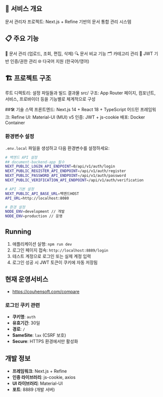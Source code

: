 ## 🎯 서비스 개요
문서 관리자 프로젝트: Next.js + Refine 기반의 문서 통합 관리 시스템

## 📋 주요 기능
📄 문서 관리 (업로드, 조회, 편집, 삭제)
🔍 문서 비교 기능
🗂️ 카테고리 관리
🔐 JWT 기반 인증/권한 관리
🌐 다국어 지원 (한국어/영어)

## 🏗️ 프로젝트 구조
루트 디렉토리: 설정 파일들과 빌드 결과물
src/ 구조: App Router 페이지, 컴포넌트, 서비스, 프로바이더 등을 기능별로 체계적으로 구성

##🛠️ 기술 스택
프론트엔드: Next.js 14 + React 18 + TypeScript
어드민 프레임워크: Refine
UI: Material-UI (MUI) v5
인증: JWT + js-cookie
배포: Docker Container

### 환경변수 설정
`.env.local` 파일을 생성하고 다음 환경변수를 설정하세요:

```bash
# 백엔드 API 설정
## document-backend-app 필수
NEXT_PUBLIC_LOGIN_API_ENDPOINT=0/api/v1/auth/login
NEXT_PUBLIC_REGISTER_API_ENDPOINT=/api/v1/auth/register
NEXT_PUBLIC_PASSWORD_API_ENDPOINT=/api/v1/auth/password
NEXT_PUBLIC_VERIFICATION_API_ENDPOINT=/api/v1/auth/verification

# API 기본 설정
NEXT_PUBLIC_API_BASE_URL=백엔드HOST
API_URL=http://localhost:8080

# 환경 설정
NODE_ENV=development // 개발
NODE_ENV=production // 운영
``` 

## Running
1. 애플리케이션 실행: `npm run dev`
2. 로그인 페이지 접속: `http://localhost:8889/login`
3. 테스트 계정으로 로그인 또는 실제 계정 입력
4. 로그인 성공 시 JWT 토큰이 쿠키에 자동 저장됨


## 현재 운영서비스
* https://couhensoft.com/compare

### 로그인 쿠키 관련 
- **쿠키명**: `auth`
- **유효기간**: 30일
- **경로**: `/`
- **SameSite**: `lax` (CSRF 보호)
- **Secure**: HTTPS 환경에서만 활성화

## 개발 정보
- **프레임워크**: Next.js + Refine
- **인증 라이브러리**: js-cookie, axios
- **UI 라이브러리**: Material-UI
- **포트**: 8889 (개발 서버)
